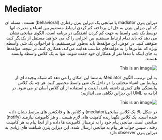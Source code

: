 Mediator
==========
<div dir="rtl">
دیزاین  پترن  madiator یا  میانجی یک دیزاین پترن رفتاری (behavioral) هست .
مسله ای که این دیزاین پترن به حل ان  پرداخته کم کردن ارتباط مستقیم بین اشیاء و مدیرت انها توسط یک شی واسط به جهت کم کردن اشفتگی در برنامه است.
الگوی میانجی نشان می دهد که باید تمام ارتباط مستقیم بین اجزایی را که می خواهید مستقل از یکدیگر کنید، متوقف کنید. در عوض، این مؤلفه‌ها باید به‌طور غیرمستقیم، با فراخوانی یک شی واسطه ویژه که تماس‌ها را به مؤلفه‌های مناسب هدایت می‌کند، همکاری کنند. در نتیجه، مؤلفه‌ها به جای اینکه با ده‌ها نفر از همکاران خود جفت شوند، تنها به یک
کلاس واسطه وابسته هستند.

  
  ![This is an image](https://refactoring.guru/images/patterns/content/mediator/mediator.png)
 
به این ترتیب، الگوی Mediator به شما این امکان را می دهد که شبکه پیچیده ای از روابط بین اشیاء مختلف را در داخل یک شی واسط  محصور کنید. هر چه یک کلاس وابستگی های کمتری داشته باشد، اپدیت و  استفاده از آن کلاس آسان تر می شود. 
در ادامه به  UML  این دیزاین نگاهی می اندازیم:

  
  ![This is an image](https://refactoring.guru/images/patterns/diagrams/mediator/structure.png)
  
  
در شکل بالا  یک کلاس میانجی(mediator) و کلاس ها و فانکشن های مرتبط نشان داده شده است.
یک  کلاس نگهدارنده کامپنت های لازم هست .
و هر کامپونت  نیازمند (notify) میانجی است.
میانجی  پیام خود را به ترمینال کامپونت ها داده  و از انجا پیام به هر کامپنت رفته . سپس جواب هر پیام به میانجی ارسال شده.
این دیزاین پترن شباهت های زیادی به  دیزاین پترن observer دارد.


</div>
